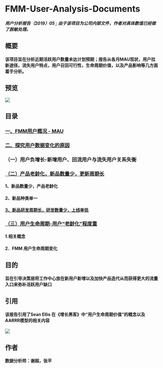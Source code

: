 # FMM-User-Analysis-Documents
##### 用户分析报告（2019）05 ; **由于该项目为公司内部文件，作者对具体数值已经做了脱敏处理。**
## 概要
#### 该项目旨在分析近期活跃用户数量未达计划预期；报告从各月MAU现状，用户拉新途径，流失用户特点，用户召回可行性，生命周期价值，以及产品影响等几方面着手分析。
## 预览
![](https://github.com/Tingjbhappy/FMM-User-Analysis-Report/blob/master/user_report/Population_0.jpg)
## 目录
### [一、FMM用户概况 - MAU](https://github.com/Tingjbhappy/FMM-User-Analysis-Report/blob/master/user_report/Mau_2.jpg)
### [二、探究用户数据变化的原因](https://github.com/Tingjbhappy/FMM-User-Analysis-Report/blob/master/user_report/user_3.jpg)
### （一）用户负增长-新增用户、回流用户与流失用户关系失衡
### [（二）产品老龄化，新品数量少，更新周期长 ](https://github.com/Tingjbhappy/FMM-User-Analysis-Report/blob/master/user_report/user_4.jpg)
#### 1、新品数量少，产品老龄化
#### 2、新品种类单一
#### [3、新品研发周期长，研发数量少，上线率低](https://github.com/Tingjbhappy/FMM-User-Analysis-Report/blob/master/user_report/Product_6.jpg)
### [（三）用户生命周期-用户“老龄化”程度重](https://github.com/Tingjbhappy/FMM-User-Analysis-Report/blob/master/user_report/Lifecycle_5.jpg)
#### 1.相关概念
#### 2．FMM 用户生命周期变化
## 目的
#### 旨在引导决策层将工作中心放在新用户新增以及加快产品迭代从而获得更大的流量入口来弥补活跃用户缺口
## 引用
#### 该报告引用了Sean Ellis 在《增长黑客》中“用户生命周期价值”的概念以及AARRR模型的相关内容
![](https://github.com/Tingjbhappy/FMM-User-Analysis-Report/blob/master/user_report/Lifecycle_5.jpg)
## 作者
#### 数据分析师：谢超，张平
